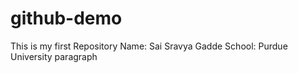 # github-demo
This is my first Repository
Name: Sai Sravya Gadde
School: Purdue University
paragraph